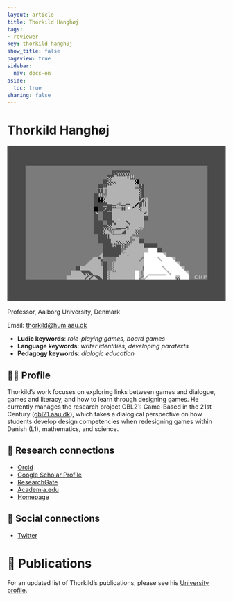 ```yaml
---
layout: article
title: Thorkild Hanghøj
tags:
- reviewer
key: thorkild-hangh0j
show_title: false
pageview: true
sidebar:
  nav: docs-en
aside:
  toc: true
sharing: false
---
```


# Thorkild Hanghøj

<div class="card">
  <div class="card__image">
    <img class="image" src="/assets/images/LLP-Thorkild.png"/>
    <div class="overlay overlay--bottom">
      <p>Professor, Aalborg University, Denmark</p>
    </div>
  </div>
</div>

Email: [thorkild@hum.aau.dk](mailto:thorkild@hum.aau.dk)

- **Ludic keywords**: *role-playing games, board games*
- **Language keywords**: *writer identities, developing paratexts*
- **Pedagogy keywords**: *dialogic education*

<!--more-->

## 👨‍🏫 Profile

Thorkild’s work focuses on exploring links between games and dialogue, games and literacy, and how to learn through designing games. He currently manages the research project GBL21: Game-Based in the 21st Century ([gbl21.aau.dk](gbl21.aau.dk)), which takes a dialogical perspective on how students develop design competencies when redesigning games within Danish (L1), mathematics, and science.

## 🧪 Research connections

- [Orcid](https://orcid.org/0000-0001-8053-8377)
- [Google Scholar Profile](https://scholar.google.com/citations?user=09YB6HAAAAAJ&hl=da&oi=ao)
- [ResearchGate](https://www.researchgate.net/profile/Thorkild_Hanghoj)
- [Academia.edu](https://aalborg.academia.edu/ThorkildHangh%C3%B8j)
- [Homepage](https://vbn.aau.dk/da/persons/121942)

## 💬 Social connections

- [Twitter](https://twitter.com/thorkthork)

# 📰 Publications

For an updated list of Thorkild’s publications, please see his [University profile](https://vbn.aau.dk/da/persons/121942).